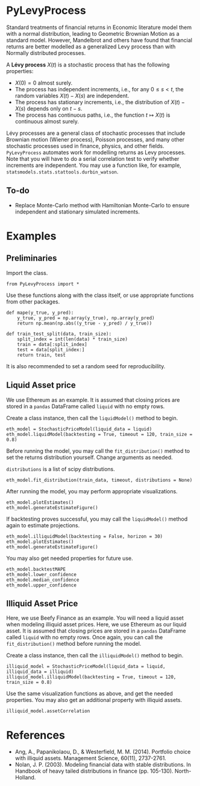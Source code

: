 # PyLevyProcess
Standard treatments of financial returns in Economic literature model them with a normal distribution, leading to Geometric Brownian Motion as a standard model. However, Mandelbrot and others have found that financial returns are better modelled as a generalized Levy process than with Normally distributed processes.

A **Lévy process** $X(t)$ is a stochastic process that has the following properties:
- $X(0) = 0$ almost surely.
- The process has independent increments, i.e., for any $0 \leq s < t$, the random variables $X(t) - X(s)$ are independent.
- The process has stationary increments, i.e., the distribution of $X(t) - X(s)$ depends only on $t - s$.
- The process has continuous paths, i.e., the function $t \mapsto X(t)$ is continuous almost surely.
 
 Lévy processes are a general class of stochastic processes that include Brownian motion (Wiener process), Poisson processes, and many other stochastic processes used in finance, physics, and other fields. `PyLevyProcess` automates work for modelling returns as Levy processes. Note that you will have to do a serial correlation test to verify whether increments are independent. You may use a function like, for example, `statsmodels.stats.stattools.durbin_watson`.

## To-do

- Replace Monte-Carlo method with Hamiltonian Monte-Carlo to ensure independent and stationary simulated increments.

# Examples
## Preliminaries
Import the class.
```
from PyLevyProcess import *
```
Use these functions along with the class itself, or use appropriate functions from other packages.
```
def mape(y_true, y_pred):
    y_true, y_pred = np.array(y_true), np.array(y_pred)
    return np.mean(np.abs((y_true - y_pred) / y_true))
    
def train_test_split(data, train_size):
    split_index = int(len(data) * train_size)
    train = data[:split_index]
    test = data[split_index:]
    return train, test
```
It is also recommended to set a random seed for reproducibility.
## Liquid Asset price
We use Ethereum as an example. It is assumed that closing prices are stored in a `pandas` DataFrame called `liquid` with no empty rows.

Create a class instance, then call the `liquidModel()` method to begin.
```
eth_model = StochasticPriceModel(liquid_data = liquid)
eth_model.liquidModel(backtesting = True, timeout = 120, train_size = 0.8)
```
Before running the model, you may call the `fit_distribution()` method to set the returns distribution yourself. Change arguments as needed.

`distributions` is a list of scipy distributions.
```
eth_model.fit_distribution(train_data, timeout, distributions = None)
```
After running the model, you may perform appropriate visualizations.
```
eth_model.plotEstimates()
eth_model.generateEstimateFigure()
```
If backtesting proves successful, you may call the `liquidModel()` method again to estimate projections.
```
eth_model.illiquidModel(backtesting = False, horizon = 30)
eth_model.plotEstimates()
eth_model.generateEstimateFigure()
```
You may also get needed properties for future use.
```
eth_model.backtestMAPE
eth_model.lower_confidence
eth_model.median_confidence
eth_model.upper_confidence
```
## Illiquid Asset Price
Here, we use Beefy Finance as an example. You will need a liquid asset when modeling illiquid asset prices. Here, we use Ethereum as our liquid asset. It is assumed that closing prices are stored in a `pandas` DataFrame called `liquid` with no empty rows. Once again, you can call the `fit_distribution()` method before running the model.

Create a class instance, then call the `illiquidModel()` method to begin.
```
illiquid_model = StochasticPriceModel(liquid_data = liquid, illiquid_data = illiquid)
illiquid_model.illiquidModel(backtesting = True, timeout = 120, train_size = 0.8)
```
Use the same visualization functions as above, and get the needed properties. You may also get an additional property with illiquid assets.
```
illiquid_model.assetCorrelation
```
# References
* Ang, A., Papanikolaou, D., & Westerfield, M. M. (2014). Portfolio choice with illiquid assets. Management Science, 60(11), 2737-2761.
* Nolan, J. P. (2003). Modeling financial data with stable distributions. In Handbook of heavy tailed distributions in finance (pp. 105-130). North-Holland.
